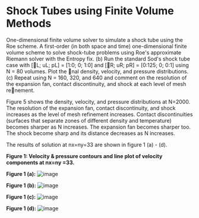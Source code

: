 # Shock Tubes using Finite Volume Methods

One-dimensional finite volume solver to simulate a shock tube using the Roe scheme.
A first-order (in both space and time) one-dimensional finite volume scheme to solve shock-tube
problems using Roe's approximate Riemann solver with the Entropy fix.
(b) Run the standard Sod's shock tube case with [L; uL; pL] = [1:0; 0; 1:0] and [R; uR; pR] = [0:125; 0; 0:1]
using N = 80 volumes. Plot the nal density, velocity, and pressure distributions.
(c) Repeat using N = 160, 320, and 640 and comment on the resolution of the expansion fan, contact
discontinuity, and shock at each level of mesh renement.

Figure 5 shows the density, velocity, and pressure distributions at N=2000.‎ The resolution of the expansion fan, contact discontinuity, and shock increases as the level of mesh refinement increases. Contact discontinuities (surfaces that separate zones of different density and temperature) becomes sharper as N increases. The expansion fan becomes sharper too. The shock become sharp and its distance decreases as N increases.


The results of solution at nx=ny=33 are shown in figure 1 (a) - (d).

**Figure 1: Velocity & pressure contours and line plot of velocity components at nx=ny =33.**

**Figure 1 (a):** ![image](https://user-images.githubusercontent.com/89004966/152657677-c2e91f6f-b573-4920-a4d9-470f995c4126.png)

**Figure 1 (b):** ![image](https://user-images.githubusercontent.com/89004966/152657745-0452d52c-776e-4ae5-a5bc-4fbf2504a084.png)

**Figure 1 (c):** ![image](https://user-images.githubusercontent.com/89004966/152657788-7275f569-4821-43c4-84ce-4d528baba985.png)

**Figure 1 (d):** ![image](https://user-images.githubusercontent.com/89004966/152657807-4dff1bc7-1d2e-48a2-8bf6-d1bb5ff41ced.png)





